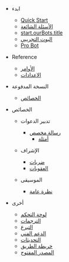 - ابدء

  - [Quick Start](/ar/getting-started/quick-start.md)
  - [الأسئلة الشائعة](/ar/getting-started/faq.md)
  - [start.ourBots.title](/ar/getting-started/ourBots.md)
  - [البوت التجريبي](/ar/getting-started/alpha.md)
  - [Pro Bot](/ar/getting-started/pro.md)

- Reference

  - [الأوامر](/ar/reference/commands.md)
  - [الاعدادات](/ar/reference/settings.md)

- النسخة المدفوعة

  - [الخصائص](/ar/premium/features.md)

- الخصائص

  - تدبير الدعوات

    - [رسالة مخصص](/ar/modules/invites/custom-messages.md)
      - [أمثلة](/ar/modules/invites/examples.md)

  - الإشراف

    - [ضربات](/ar/modules/moderation/strikes.md)
    - [العقوبات](/ar/modules/moderation/punishments.md)

  - الموسيقى

    - [نظرة عامة](/ar/modules/music/overview.md)

- أخرى

  - [لوحة التحكم](/ar/other/webpanel.md)
  - [الترجمات](/ar/other/translations.md)
  - [التبرع](/ar/other/donating.md)
  - [الدعم الفني](/ar/other/support.md)
  - [التحديثات](/ar/other/changelog.md)
  - [خريطة الطريق](/ar/other/roadmap.md)
  - [المصدر المفتوح](/ar/other/open-source.md)
